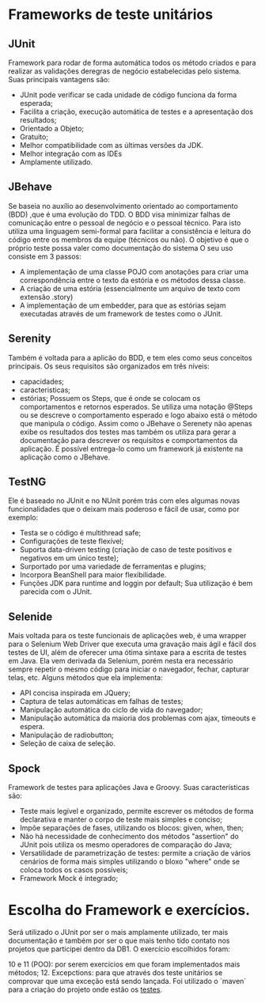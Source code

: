 # Frameworks de teste unitários
## JUnit
 Framework para rodar de forma automática todos os método criados e para realizar as validações deregras de negócio estabelecidas pelo sistema. Suas principais vantagens são:
* JUnit pode verificar se cada unidade de código funciona da forma esperada;
* Facilita a criação, execução automática de testes e a apresentação dos resultados;
* Orientado a Objeto;
* Gratuito;
* Melhor compatibilidade com as últimas versões da JDK.
* Melhor integração com as IDEs
* Amplamente utilizado.

## JBehave
 Se baseia no auxílio ao desenvolvimento orientado ao comportamento (BDD) ,que é uma evolução do TDD. O BDD visa minimizar falhas de comunicação entre o pessoal de negócio e o pessoal técnico.
 Para isto utiliza uma linguagem semi-formal para facilitar a consistência e leitura do código entre os membros da equipe (técnicos ou não).
 O objetivo é que o próprio teste possa valer como documentação do sistema
 O seu uso consiste em 3 passos:
* A implementação de uma classe POJO com anotações para criar uma correspondência entre o texto da estória e os métodos dessa classe.
* A criação de uma estória (essencialmente um arquivo de texto com extensão .story)
* A implementação de um embedder, para que as estórias sejam executadas através de um framework de testes como o JUnit.

## Serenity
 Também é voltada para a aplicão do BDD, e tem eles como seus conceitos principais.
 Os seus requisitos são organizados em três níveis:
* capacidades;
* caracteristicas;
* estórias; 
	Possuem os Steps, que é onde se colocam os comportamentos e retornos esperados. Se utiliza uma notação @Steps ou se descreve o comportamento esperado e logo abaixo está o método que manipula o código.
	Assim como o JBehave o Serenety não apenas exibe os resultados dos testes mas também os utiliza para gerar a documentação para descrever os requisitos e comportamentos da aplicação.
	É possível entrega-lo como um framework já existente na aplicação como o JBehave.
## TestNG
 Ele é baseado no JUnit e no NUnit porém trás com eles algumas novas funcionalidades que o deixam mais poderoso e fácil de usar, como por exemplo:
* Testa se o código é multithread safe;
* Configurações de teste flexível;
* Suporta data-driven testing (criação de caso de teste positivos e negativos em um único teste);
* Surportado por uma variedade de ferramentas e plugins;
* Incorpora BeanShell para maior flexibilidade.
* Funções JDK para runtime and loggin por default;
	Sua utilização é bem parecida com o JUnit.

	
## Selenide
 Mais voltada para os teste funcionais de aplicações web, é uma wrapper para o Selenium Web Driver que executa uma gravação mais ágil e fácil dos testes de UI, além de oferecer uma ótima sintaxe para a escrita de testes em Java.
 Ela vem derivada da Selenium, porém nesta era necessário sempre repetir o mesmo código para iniciar o navegador, fechar, capturar telas, etc.
 Alguns métodos que ela implementa:
* API concisa inspirada em JQuery;
* Captura de telas automáticas em falhas de testes;
* Manipulação automática do ciclo de vida do navegador;
* Manipulação automática da maioria dos problemas com ajax, timeouts e espera.
* Manipulação de radiobutton;
* Seleção de caixa de seleção.

## Spock 
 Framework de testes para aplicações Java e Groovy. Suas características são:
* Teste mais legível e organizado, permite escrever os métodos de forma declarativa e manter o corpo de teste mais simples e conciso;
* Impõe separações de fases, utilizando os blocos: given, when, then;
* Não há necessidade de conhecimento dos métodos "assertion" do JUnit pois utiliza os mesmo operadores de comparação do Java;
* Versatilidade de parametrização de testes: permite a criação de vários cenários de forma mais simples utilizando o bloxo "where" onde se coloca todos os casos possíveis;
* Framework Mock é integrado;



# Escolha do Framework e exercícios.

 Será utilizado o JUnit por ser o mais amplamente utilizado, ter mais documentação e também por ser o que mais tenho tido contato nos projetos que participei dentro da DB1.
 O exercício escolhidos foram:

 10 e 11 (POO): por serem exercícios em que foram implementados mais métodos;
 12. Excepctions: para que através dos teste unitários se comprovar que uma exceção está sendo lançada.
 Foi utilizado o ´maven´ para a criação do projeto onde estão os [testes](https://github.com/CristianWelter93/MestreDosCodigos/tree/main/Java/Escudeiro/Conhecendo%20a%20Plataforma/Trabalhando%20com%20qualidade%20de%20c%C3%B3digo/13/teste/src/test/java).
